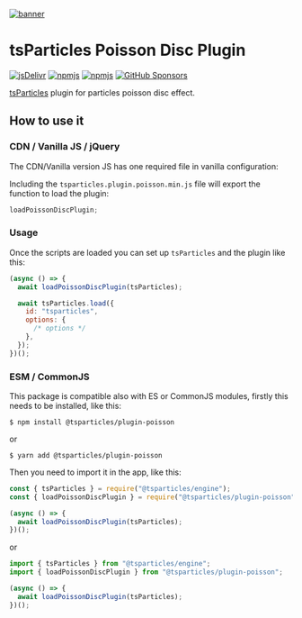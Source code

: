 [![banner](https://particles.js.org/images/banner2.png)](https://particles.js.org)

# tsParticles Poisson Disc Plugin

[![jsDelivr](https://data.jsdelivr.com/v1/package/npm/@tsparticles/plugin-poisson/badge)](https://www.jsdelivr.com/package/npm/@tsparticles/plugin-poisson)
[![npmjs](https://badge.fury.io/js/@tsparticles/plugin-poisson.svg)](https://www.npmjs.com/package/@tsparticles/plugin-poisson)
[![npmjs](https://img.shields.io/npm/dt/@tsparticles/plugin-poisson)](https://www.npmjs.com/package/@tsparticles/plugin-poisson) [![GitHub Sponsors](https://img.shields.io/github/sponsors/matteobruni)](https://github.com/sponsors/matteobruni)

[tsParticles](https://github.com/tsparticles/tsparticles) plugin for particles poisson disc effect.

## How to use it

### CDN / Vanilla JS / jQuery

The CDN/Vanilla version JS has one required file in vanilla configuration:

Including the `tsparticles.plugin.poisson.min.js` file will export the function to load the plugin:

```javascript
loadPoissonDiscPlugin;
```

### Usage

Once the scripts are loaded you can set up `tsParticles` and the plugin like this:

```javascript
(async () => {
  await loadPoissonDiscPlugin(tsParticles);

  await tsParticles.load({
    id: "tsparticles",
    options: {
      /* options */
    },
  });
})();
```

### ESM / CommonJS

This package is compatible also with ES or CommonJS modules, firstly this needs to be installed, like this:

```shell
$ npm install @tsparticles/plugin-poisson
```

or

```shell
$ yarn add @tsparticles/plugin-poisson
```

Then you need to import it in the app, like this:

```javascript
const { tsParticles } = require("@tsparticles/engine");
const { loadPoissonDiscPlugin } = require("@tsparticles/plugin-poisson");

(async () => {
  await loadPoissonDiscPlugin(tsParticles);
})();
```

or

```javascript
import { tsParticles } from "@tsparticles/engine";
import { loadPoissonDiscPlugin } from "@tsparticles/plugin-poisson";

(async () => {
  await loadPoissonDiscPlugin(tsParticles);
})();
```
